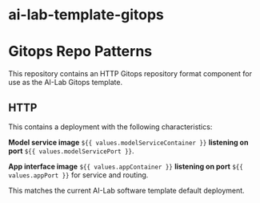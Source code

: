 # ai-lab-template-gitops

# Gitops Repo Patterns

This repository contains an HTTP Gitops repository format component for use as the AI-Lab Gitops template.

## HTTP

This contains a deployment with the following characteristics:

**Model service image** `${{ values.modelServiceContainer }}` **listening on port** `${{ values.modelServicePort }}`.

**App interface image** `${{ values.appContainer }}` **listening on port** `${{ values.appPort }}` for service and routing.

This matches the current AI-Lab software template default deployment.